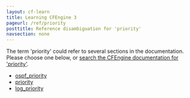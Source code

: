 ```yaml
---
layout: cf-learn
title: Learning CFEngine 3
pageurl: /ref/priority
posttitle: Reference disambiguation for 'priority'
navsection: none
---
```


The term 'priority' could refer to several sections in the documentation. Please choose one below, or
[search the CFEngine documentation for 'priority'](http://docs.cfengine.com/latest/search.html?q=priority).

- [ospf_priority](http://docs.cfengine.com/latest/reference-promise-types-interfaces.html#ospf_priority)
- [priority](http://docs.cfengine.com/latest/reference-promise-types-processes.html#priority)
- [log_priority](http://docs.cfengine.com/latest/reference-promise-types.html#log_priority)
